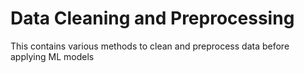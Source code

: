 # Data Cleaning and Preprocessing

This contains various methods to clean and preprocess data before applying ML models
